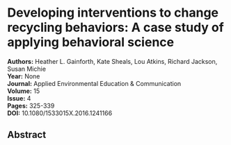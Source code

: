# Developing interventions to change recycling behaviors: A case study of applying behavioral science

**Authors:** Heather L. Gainforth, Kate Sheals, Lou Atkins, Richard Jackson, Susan Michie  
**Year:** None  
**Journal:** Applied Environmental Education & Communication  
**Volume:** 15  
**Issue:** 4  
**Pages:** 325-339  
**DOI:** 10.1080/1533015X.2016.1241166  

## Abstract


